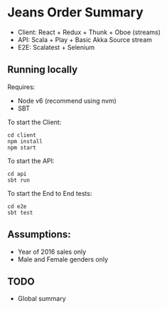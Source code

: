# Jeans Order Summary

 * Client: React + Redux + Thunk + Oboe (streams)
 * API: Scala + Play + Basic Akka Source stream
 * E2E: Scalatest + Selenium

## Running locally

Requires:

 * Node v6 (recommend using nvm)
 * SBT

To start the Client:

    cd client
    npm install
    npm start

To start the API:

    cd api
    sbt run

To start the End to End tests:

    cd e2e
    sbt test


## Assumptions:
 - Year of 2016 sales only
 - Male and Female genders only


## TODO

 * Global summary
